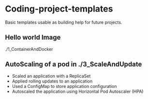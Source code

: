 # Coding-project-templates
Basic templates usable as building help for future projects.

## Hello world Image
./1_ContainerAndDocker

## AutoScaling of a pod in ./3_ScaleAndUpdate
- Scaled an application with a ReplicaSet
- Applied rolling updates to an application
- Used a ConfigMap to store application configuration
- Autoscaled the application using Horizontal Pod Autoscaler (HPA)

